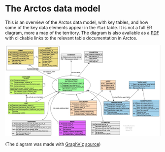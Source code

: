 # The Arctos data model

This is an overview of the Arctos data model, with key tables, and how
some of the key data elements appear in the `flat` table. It is not a
full ER diagram, more a map of the territory. The diagram is also
available as a [PDF][1] with clickable links to the relevant table
documentation in Arctos.

![Arctos structure](img/data_model.jpg)

(The diagram was made with [GraphViz][2]
[source](img/data_model.dot))

[1]: https://github.com/ALA-herbarium/documentation/raw/main/img/data_model.pdf
[2]: https://www.graphviz.org/
